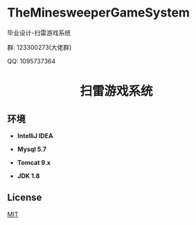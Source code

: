 # TheMinesweeperGameSystem
毕业设计-扫雷游戏系统
<p>群: 123300273(大佬群)</p>
<p>QQ: 1095737364</p>
<p><h1 align="center">扫雷游戏系统</h1></p>


## 环境

- <b>IntelliJ IDEA</b>

- <b>Mysql 5.7</b>

- <b>Tomcat 9.x</b>

- <b>JDK 1.8</b>


## License

[MIT](https://www.cnblogs.com/yysbolg/)